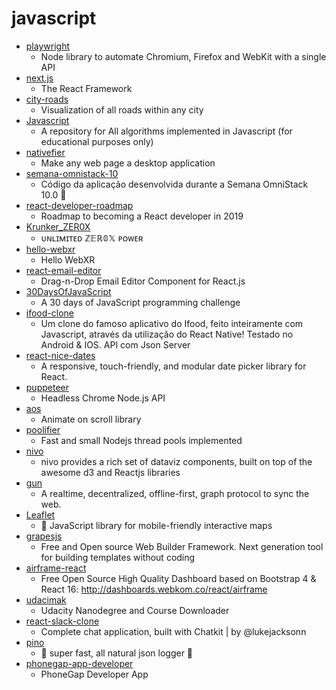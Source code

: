 # javascript
- [playwright](https://github.com/microsoft/playwright)
  - Node library to automate Chromium, Firefox and WebKit with a single API
- [next.js](https://github.com/zeit/next.js)
  - The React Framework
- [city-roads](https://github.com/anvaka/city-roads)
  - Visualization of all roads within any city
- [Javascript](https://github.com/TheAlgorithms/Javascript)
  - A repository for All algorithms implemented in Javascript (for educational purposes only)
- [nativefier](https://github.com/jiahaog/nativefier)
  - Make any web page a desktop application
- [semana-omnistack-10](https://github.com/Rocketseat/semana-omnistack-10)
  - Código da aplicação desenvolvida durante a Semana OmniStack 10.0 🚀
- [react-developer-roadmap](https://github.com/adam-golab/react-developer-roadmap)
  - Roadmap to becoming a React developer in 2019
- [Krunker_ZER0X](https://github.com/ZaresPlusX/Krunker_ZER0X)
  - ᴜɴʟɪᴍɪᴛᴇᴅ ℤ𝔼ℝ𝟘𝕏 ᴘᴏᴡᴇʀ
- [hello-webxr](https://github.com/MozillaReality/hello-webxr)
  - Hello WebXR
- [react-email-editor](https://github.com/unlayer/react-email-editor)
  - Drag-n-Drop Email Editor Component for React.js
- [30DaysOfJavaScript](https://github.com/Asabeneh/30DaysOfJavaScript)
  - A 30 days of JavaScript programming challenge
- [ifood-clone](https://github.com/leoobarbosa2/ifood-clone)
  - Um clone do famoso aplicativo do Ifood, feito inteiramente com Javascript, através da utilização do React Native! Testado no Android & IOS. API com Json Server
- [react-nice-dates](https://github.com/hernansartorio/react-nice-dates)
  - A responsive, touch-friendly, and modular date picker library for React.
- [puppeteer](https://github.com/puppeteer/puppeteer)
  - Headless Chrome Node.js API
- [aos](https://github.com/michalsnik/aos)
  - Animate on scroll library
- [poolifier](https://github.com/pioardi/poolifier)
  - Fast and small Nodejs thread pools implemented
- [nivo](https://github.com/plouc/nivo)
  - nivo provides a rich set of dataviz components, built on top of the awesome d3 and Reactjs libraries
- [gun](https://github.com/amark/gun)
  - A realtime, decentralized, offline-first, graph protocol to sync the web.
- [Leaflet](https://github.com/Leaflet/Leaflet)
  - 🍃 JavaScript library for mobile-friendly interactive maps
- [grapesjs](https://github.com/artf/grapesjs)
  - Free and Open source Web Builder Framework. Next generation tool for building templates without coding
- [airframe-react](https://github.com/0wczar/airframe-react)
  - Free Open Source High Quality Dashboard based on Bootstrap 4 & React 16: http://dashboards.webkom.co/react/airframe
- [udacimak](https://github.com/udacimak/udacimak)
  - Udacity Nanodegree and Course Downloader
- [react-slack-clone](https://github.com/pusher/react-slack-clone)
  - Complete chat application, built with Chatkit | by @lukejacksonn
- [pino](https://github.com/pinojs/pino)
  - 🌲 super fast, all natural json logger 🌲
- [phonegap-app-developer](https://github.com/phonegap/phonegap-app-developer)
  - PhoneGap Developer App
